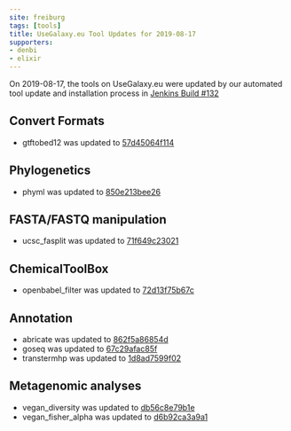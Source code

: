 ```yaml
---
site: freiburg
tags: [tools]
title: UseGalaxy.eu Tool Updates for 2019-08-17
supporters:
- denbi
- elixir
---
```


On 2019-08-17, the tools on UseGalaxy.eu were updated by our automated tool update and installation process in [Jenkins Build #132](https://build.galaxyproject.eu/job/usegalaxy-eu/job/install-tools/#132/)


## Convert Formats

- gtftobed12 was updated to [57d45064f114](https://toolshed.g2.bx.psu.edu/view/iuc/gtftobed12/57d45064f114)

## Phylogenetics

- phyml was updated to [850e213bee26](https://toolshed.g2.bx.psu.edu/view/iuc/phyml/850e213bee26)

## FASTA/FASTQ manipulation

- ucsc_fasplit was updated to [71f649c23021](https://toolshed.g2.bx.psu.edu/view/iuc/ucsc_fasplit/71f649c23021)

## ChemicalToolBox

- openbabel_filter was updated to [72d13f75b67c](https://toolshed.g2.bx.psu.edu/view/bgruening/openbabel_filter/72d13f75b67c)

## Annotation

- abricate was updated to [862f5a86854d](https://toolshed.g2.bx.psu.edu/view/iuc/abricate/862f5a86854d)
- goseq was updated to [67c29afac85f](https://toolshed.g2.bx.psu.edu/view/iuc/goseq/67c29afac85f)
- transtermhp was updated to [1d8ad7599f02](https://toolshed.g2.bx.psu.edu/view/iuc/transtermhp/1d8ad7599f02)

## Metagenomic analyses

- vegan_diversity was updated to [db56c8e79b1e](https://toolshed.g2.bx.psu.edu/view/iuc/vegan_diversity/db56c8e79b1e)
- vegan_fisher_alpha was updated to [d6b92ca3a9a1](https://toolshed.g2.bx.psu.edu/view/iuc/vegan_fisher_alpha/d6b92ca3a9a1)

